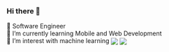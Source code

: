 ### Hi there 👋

🌊 Software Engineer
<br>
🌱 I’m currently learning Mobile and Web Development
<br>
🔭 I’m interest with machine learning 
<span>
  <img align="center" src="https://github-readme-stats.vercel.app/api?username=rafliandi13&show_icons=true&include_all_commits=true&theme=tokyonight&hide=issues" />
  <img align="center" src="https://github-readme-stats.vercel.app/api/top-langs/?username=rafliandi13&layout=compact&theme=tokyonight" />
</span>

<!--
**rafliandi13/rafliandi13** is a ✨ _special_ ✨ repository because its `README.md` (this file) appears on your GitHub profile.

Here are some ideas to get you started:

- 🔭 I’m currently working on ...
- 🌱 I’m currently learning ...
- 👯 I’m looking to collaborate on ...
- 🤔 I’m looking for help with ...
- 💬 Ask me about ...
- 📫 How to reach me: ...
- 😄 Pronouns: ...
- ⚡ Fun fact: ...
-->
